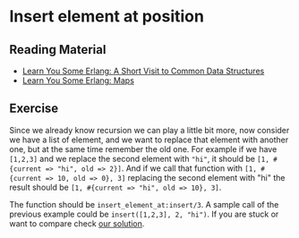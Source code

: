 # Insert element at position

## Reading Material

- [Learn You Some Erlang: A Short Visit to Common Data Structures](http://learnyousomeerlang.com/a-short-visit-to-common-data-structures)
- [Learn You Some Erlang: Maps](http://learnyousomeerlang.com/maps#what-maps-shall-be)

## Exercise

Since we already know recursion we can play a little bit more, now consider we have a list of element, and we want to replace that
element with another one, but at the same time remember the old one.
For example if we have `[1,2,3]` and we replace the second element with
`"hi"`, it should be `[1, #{current => "hi", old => 2}]`. And if we
call that function with `[1, #{current => 10, old => 0}, 3]` replacing the
second element with "hi" the result should be `[1, #{current => "hi", old => 10}, 3]`.

The function should be `insert_element_at:insert/3`. A sample call of the
previous example could be `insert([1,2,3], 2, "hi")`. If you are stuck or
want to compare check [our solution](solution/insert_element_at.erl).
